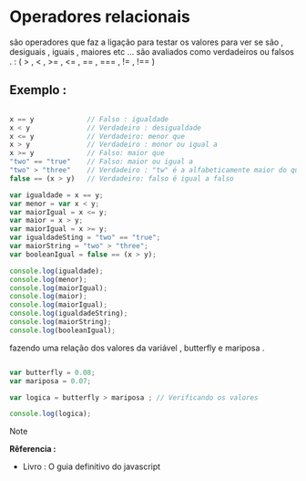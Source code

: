  
 # Operadores relacionais 

 <p> são operadores que faz a ligação para testar os valores para ver se são , desiguais , iguais , maiores etc ... são avaliados como verdadeiros ou falsos . : ( > , < , >= , <= , == , === , != , !== )  </p>

## Exemplo :

```javascript

x == y             // Falso : igualdade 
x < y              // Verdadeiro : desigualdade 
x <= y             // Verdadeiro: menor que 
x > y              // Verdadeiro : monor ou igual a 
x >= y             // Falso: maior que 
"two" == "true"    // Falso: maior ou igual a
"two" > "three"    // Verdadeiro : "tw" é a alfabeticamente maior do que "th"
false == (x > y)   // Verdadeiro: falso é igual a falso 

var igualdade = x == y;             
var menor = var x < y;             
var maiorIgual = x <= y;           
var maior = x > y;             
var maiorIgual = x >= y;             
var igualdadeSting = "two" == "true";    
var maiorString = "two" > "three";  
var booleanIgual = false == (x > y);  

console.log(igualdade);
console.log(menor);
console.log(maiorIgual);
console.log(maior);
console.log(maiorIgual);
console.log(igualdadeString);
console.log(maiorString);
console.log(booleanIgual);


```

<p> fazendo uma relação dos valores da variável , butterfly e mariposa .</p>

```javascript

var butterfly = 0.08;
var mariposa = 0.07;

var logica = butterfly > mariposa ; // Verificando os valores 

console.log(logica);

``` 
<!--
<p> Como funciona de baixo dos panos , a leitura dos códigos no navegador , na tela de depuração do console , que e uma API básica integrada ao navegador ,vai fazer a interpretação do código retornar true "verdadeiro" imprimindo no console do navegador onde fica na aba ferramentas do programador </p> 

<p>
navegadores :  google chrome , safari , opera, etc.</p>

-->

> [!NOTE]
> <strong> Rêferencia : </strong>
> * Livro : O guia definitivo do javascript
